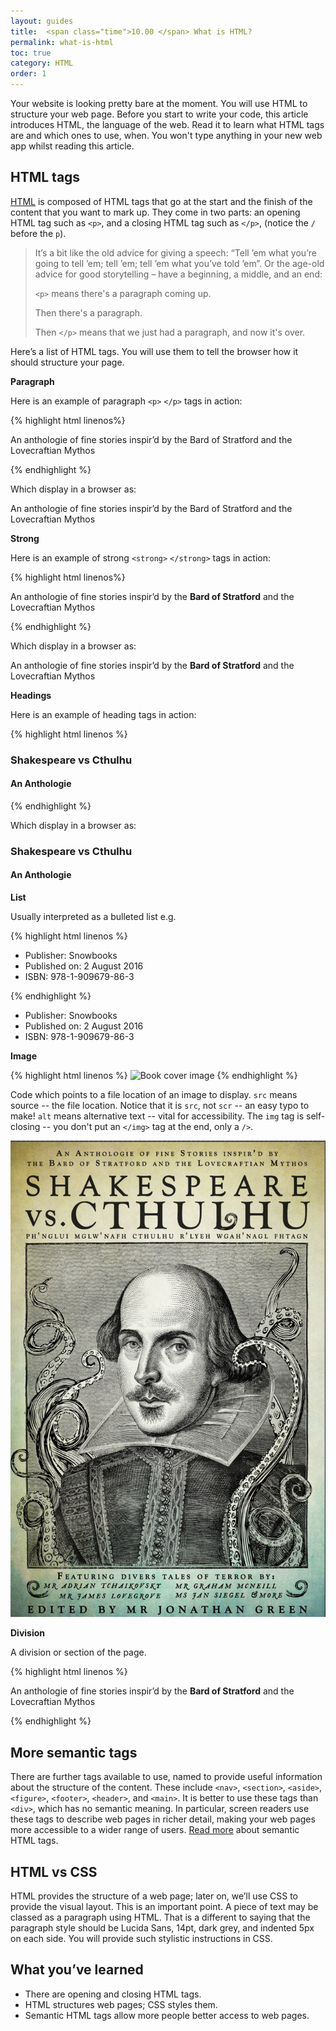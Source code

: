 ```yaml
---
layout: guides
title:  <span class="time">10.00 </span> What is HTML?
permalink: what-is-html
toc: true
category: HTML
order: 1
---
```


<p class="content__abstract">
  Your website is looking pretty bare at the moment. You will use HTML to structure your web page. Before you start to write your code, this article introduces HTML, the language of the web. Read it to learn what HTML tags are and which ones to use, when. You won't type anything in your new web app whilst reading this article.
</p>


## HTML tags
[HTML](glossary#html) is composed of HTML tags that go at the start and the finish of the content that you want to mark up. They come in two parts: an opening HTML tag such as `<p>`, and a closing HTML tag such as `</p>`, (notice the `/` before the `p`).

> It’s a bit like the old advice for giving a speech: “Tell ’em what you’re going to tell ’em; tell ’em; tell ’em what you’ve told ’em”. Or the age-old advice for good storytelling – have a beginning, a middle, and an end:
>
>`<p>` means there's a paragraph coming up.
>
>Then there's a paragraph.
>
>Then `</p>` means that we just had a paragraph, and now it's over.

Here’s a list of HTML tags. You will use them to tell the browser how it should structure your page.

**Paragraph**

Here is an example of paragraph `<p>` `</p>` tags in action:

{% highlight html linenos%}
  <p>
    An anthologie of fine stories
    inspir’d by the Bard of Stratford and the Lovecraftian Mythos
  </p>
{% endhighlight %}

Which display in a browser as:

<div class="display-box">
  <p class="display">
    An anthologie of fine stories
    inspir’d by the Bard of Stratford
    and the Lovecraftian Mythos
  </p>
</div>

**Strong**

Here is an example of strong `<strong>` `</strong>` tags in action:

{% highlight html linenos%}
  <p>
    An anthologie of fine stories
    inspir’d by the <strong>Bard of Stratford</strong>
    and the Lovecraftian Mythos
  </p>
{% endhighlight %}

Which display in a browser as:

<div class="display-box">
  <p class="display">
    An anthologie of fine stories
    inspir’d by the <strong>Bard of Stratford</strong>
    and the Lovecraftian Mythos
  </p>
</div>

**Headings**

Here is an example of heading tags in action:

{% highlight html linenos %}
  <h3>Shakespeare vs Cthulhu</h3>
  <h4>An Anthologie</h4>
{% endhighlight %}

Which display in a browser as:

<div class="display-box">
  <div class="display">
    <h3>Shakespeare vs Cthulhu</h3>
    <h4>An Anthologie</h4>
  </div>
</div>

**List**

Usually interpreted as a bulleted list e.g.

{% highlight html linenos %}
  <ul>
    <li>Publisher: Snowbooks</li>
    <li>Published on: 2 August 2016</li>
    <li>ISBN: 978-1-909679-86-3</li>
  </ul>
{% endhighlight %}

<div class="display-box">
  <div class="display">
    <ul>
      <li>Publisher: Snowbooks</li>
      <li>Published on: 2 August 2016</li>
      <li>ISBN: 978-1-909679-86-3</li>
    </ul>
  </div>
</div>

**Image**

{% highlight html linenos %}
<img src='/images/home_img.jpg' alt='Book cover image' />
{% endhighlight %}

Code which points to a file location of an image to display. `src` means source -- the file location. Notice that it is `src`, not `scr` -- an easy typo to make! `alt` means alternative text -- vital for accessibility. The `img` tag is self-closing -- you don't put an `</img>` tag at the end, only a `/>`.

<div class="display-box">
  <div class="display">
     <img src='/assets/images/cover.png' alt='Book cover image' />
  </div>
</div>


**Division**

A division or section of the page.

{% highlight html linenos %}
  <div>
    <p>
      An anthologie of fine stories inspir’d
      by the <strong>Bard of Stratford</strong> and the Lovecraftian Mythos
    </p>
  </div>
{% endhighlight %}

## More semantic tags

There are further tags available to use, named to provide useful information about the structure of the content. These include `<nav>`, `<section>`, `<aside>`, `<figure>`, `<footer>`, `<header>`, and `<main>`. It is better to use these tags than `<div>`, which has no semantic meaning. In particular, screen readers use these tags to describe web pages in richer detail, making your web pages more accessible to a wider range of users. [Read more](https://guide.freecodecamp.org/html/html5-semantic-elements/) about semantic HTML tags.


## HTML vs CSS
HTML provides the structure of a web page; later on, we’ll use CSS to provide the visual layout. This is an important point. A piece of text may be classed as a paragraph using HTML. That is a different to saying that the paragraph style should be Lucida Sans, 14pt, dark grey, and indented 5px on each side. You will provide such stylistic instructions in CSS.

## What you’ve learned

* There are opening and closing HTML tags.
* HTML structures web pages; CSS styles them.
* Semantic HTML tags allow more people better access to web pages.
